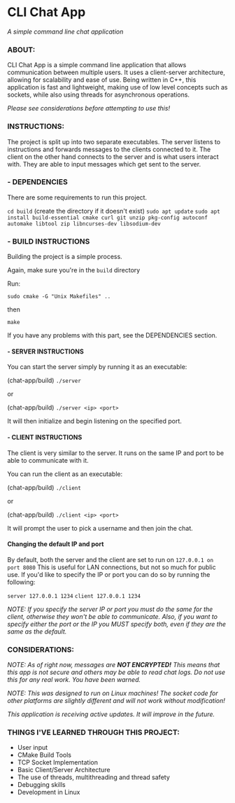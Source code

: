 # CLI Chat App
*A simple command line chat application*

### ABOUT:

CLI Chat App is a simple command line application that allows communication between multiple users. It uses a client-server architecture, allowing for scalability and ease of use. Being written in C++, this application is fast and lightweight, making use of low level concepts such as sockets, while also using threads for asynchronous operations.

*Please see considerations before attempting to use this!*

### INSTRUCTIONS:

The project is split up into two separate executables. The server listens to instructions and forwards messages to the clients connected to it.
The client on the other hand connects to the server and is what users interact with. They are able to input messages which get sent to the server.

### - DEPENDENCIES

There are some requirements to run this project.

`cd build` (create the directory if it doesn't exist)
`sudo apt update`
`sudo apt install build-essential cmake curl git unzip pkg-config autoconf automake libtool zip libncurses-dev libsodium-dev`


### - BUILD INSTRUCTIONS

Building the project is a simple process.

Again, make sure you're in the `build` directory

Run:

`sudo cmake -G "Unix Makefiles" ..`

then

`make`

If you have any problems with this part, see the DEPENDENCIES section.


#### - SERVER INSTRUCTIONS

You can start the server simply by running it as an executable:

(chat-app/build) `./server`

or

(chat-app/build) `./server <ip> <port>`

It will then initialize and begin listening on the specified port.

#### - CLIENT INSTRUCTIONS

The client is very similar to the server. It runs on the same IP and port to be able to communicate with it.

You can run the client as an executable:

(chat-app/build) `./client`

or

(chat-app/build) `./client <ip> <port>`

It will prompt the user to pick a username and then join the chat.

#### Changing the default IP and port

By default, both the server and the client are set to run on `127.0.0.1 on port 8080`
This is useful for LAN connections, but not so much for public use. If you'd like to specify the IP or port you can do so by running the following:

`server 127.0.0.1 1234`
`client 127.0.0.1 1234`

*NOTE: If you specify the server IP or port you must do the same for the client, otherwise they won't be able to communicate.
Also, if you want to specify either the port or the IP you MUST specify both, even if they are the same as the default.*


### CONSIDERATIONS:

*NOTE: As of right now, messages are **NOT ENCRYPTED!** This means that this app is not secure and others may be able to read chat logs. Do not use this for any real work. You have been warned.*

*NOTE: This was designed to run on Linux machines! The socket code for other platforms are slightly different and will not work without modification!*

*This application is receiving active updates. It will improve in the future.*

### THINGS I'VE LEARNED THROUGH THIS PROJECT:
  - User input
  - CMake Build Tools
  - TCP Socket Implementation
  - Basic Client/Server Architecture
  - The use of threads, multithreading and thread safety
  - Debugging skills
  - Development in Linux
